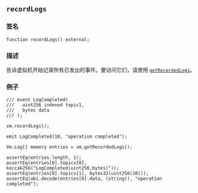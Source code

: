 ## `recordLogs`

### 签名

```solidity
function recordLogs() external;
```

### 描述

告诉虚拟机开始记录所有已发出的事件。要访问它们，请使用 [`getRecordedLogs`](./get-recorded-logs.md)。

### 例子

```solidity
/// event LogCompleted(
///   uint256 indexed topic1,
///   bytes data
/// );

vm.recordLogs();

emit LogCompleted(10, "operation completed");

Vm.Log[] memory entries = vm.getRecordedLogs();

assertEq(entries.length, 1);
assertEq(entries[0].topics[0], keccak256("LogCompleted(uint256,bytes)"));
assertEq(entries[0].topics[1], bytes32(uint256(10)));
assertEq(abi.decode(entries[0].data, (string)), "operation completed");
```
